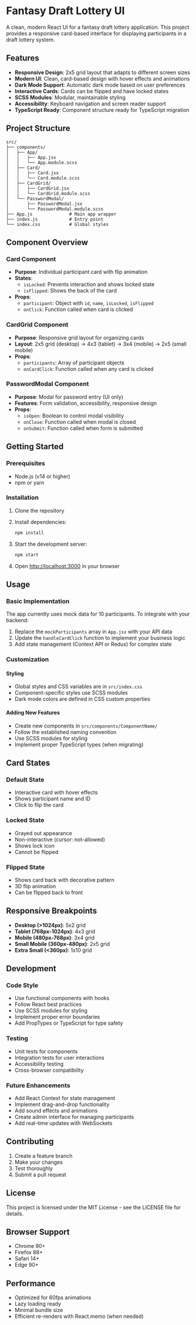 # Fantasy Draft Lottery UI

A clean, modern React UI for a fantasy draft lottery application. This project provides a responsive card-based interface for displaying participants in a draft lottery system.

## Features

- **Responsive Design**: 2x5 grid layout that adapts to different screen sizes
- **Modern UI**: Clean, card-based design with hover effects and animations
- **Dark Mode Support**: Automatic dark mode based on user preferences
- **Interactive Cards**: Cards can be flipped and have locked states
- **SCSS Modules**: Modular, maintainable styling
- **Accessibility**: Keyboard navigation and screen reader support
- **TypeScript Ready**: Component structure ready for TypeScript migration

## Project Structure

```
src/
├── components/
│   ├── App/
│   │   ├── App.jsx
│   │   └── App.module.scss
│   ├── Card/
│   │   ├── Card.jsx
│   │   └── Card.module.scss
│   ├── CardGrid/
│   │   ├── CardGrid.jsx
│   │   └── CardGrid.module.scss
│   └── PasswordModal/
│       ├── PasswordModal.jsx
│       └── PasswordModal.module.scss
├── App.js              # Main app wrapper
├── index.js            # Entry point
└── index.css           # Global styles
```

## Component Overview

### Card Component

- **Purpose**: Individual participant card with flip animation
- **States**:
  - `isLocked`: Prevents interaction and shows locked state
  - `isFlipped`: Shows the back of the card
- **Props**:
  - `participant`: Object with `id`, `name`, `isLocked`, `isFlipped`
  - `onClick`: Function called when card is clicked

### CardGrid Component

- **Purpose**: Responsive grid layout for organizing cards
- **Layout**: 2x5 grid (desktop) → 4x3 (tablet) → 3x4 (mobile) → 2x5 (small mobile)
- **Props**:
  - `participants`: Array of participant objects
  - `onCardClick`: Function called when any card is clicked

### PasswordModal Component

- **Purpose**: Modal for password entry (UI only)
- **Features**: Form validation, accessibility, responsive design
- **Props**:
  - `isOpen`: Boolean to control modal visibility
  - `onClose`: Function called when modal is closed
  - `onSubmit`: Function called when form is submitted

## Getting Started

### Prerequisites

- Node.js (v14 or higher)
- npm or yarn

### Installation

1. Clone the repository
2. Install dependencies:

   ```bash
   npm install
   ```

3. Start the development server:

   ```bash
   npm start
   ```

4. Open [http://localhost:3000](http://localhost:3000) in your browser

## Usage

### Basic Implementation

The app currently uses mock data for 10 participants. To integrate with your backend:

1. Replace the `mockParticipants` array in `App.jsx` with your API data
2. Update the `handleCardClick` function to implement your business logic
3. Add state management (Context API or Redux) for complex state

### Customization

#### Styling

- Global styles and CSS variables are in `src/index.css`
- Component-specific styles use SCSS modules
- Dark mode colors are defined in CSS custom properties

#### Adding New Features

- Create new components in `src/components/ComponentName/`
- Follow the established naming convention
- Use SCSS modules for styling
- Implement proper TypeScript types (when migrating)

## Card States

### Default State

- Interactive card with hover effects
- Shows participant name and ID
- Click to flip the card

### Locked State

- Grayed out appearance
- Non-interactive (cursor: not-allowed)
- Shows lock icon
- Cannot be flipped

### Flipped State

- Shows card back with decorative pattern
- 3D flip animation
- Can be flipped back to front

## Responsive Breakpoints

- **Desktop (>1024px)**: 5x2 grid
- **Tablet (768px-1024px)**: 4x3 grid
- **Mobile (480px-768px)**: 3x4 grid
- **Small Mobile (360px-480px)**: 2x5 grid
- **Extra Small (<360px)**: 1x10 grid

## Development

### Code Style

- Use functional components with hooks
- Follow React best practices
- Use SCSS modules for styling
- Implement proper error boundaries
- Add PropTypes or TypeScript for type safety

### Testing

- Unit tests for components
- Integration tests for user interactions
- Accessibility testing
- Cross-browser compatibility

### Future Enhancements

- Add React Context for state management
- Implement drag-and-drop functionality
- Add sound effects and animations
- Create admin interface for managing participants
- Add real-time updates with WebSockets

## Contributing

1. Create a feature branch
2. Make your changes
3. Test thoroughly
4. Submit a pull request

## License

This project is licensed under the MIT License - see the LICENSE file for details.

## Browser Support

- Chrome 90+
- Firefox 88+
- Safari 14+
- Edge 90+

## Performance

- Optimized for 60fps animations
- Lazy loading ready
- Minimal bundle size
- Efficient re-renders with React.memo (when needed)
